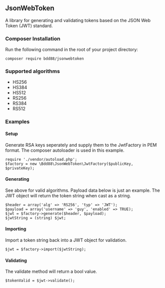 ## JsonWebToken
A library for generating and validating tokens based on the JSON Web Token (JWT) standard.

### Composer Installation
Run the following command in the root of your project directory:
```
composer require bdd88/jsonwebtoken
```

### Supported algorithms
+ HS256
+ HS384
+ HS512
+ RS256
+ RS384
+ RS512

### Examples

#### Setup
Generate RSA keys seperately and supply them to the JwtFactory in PEM format.
The composer autoloader is used in this example.
```
require './vendor/autoload.php';
$factory = new \Bdd88\JsonWebToken\JwtFactory($publicKey, $privateKey);
```

#### Generating
See above for valid algorithms. Payload data below is just an example.
The JWT object will return the token string when cast as a string.
```
$header = array('alg' => 'RS256', 'typ' => 'JWT');
$payload = array('username' => 'guy', 'enabled' => TRUE);
$jwt = $factory->generate($header, $payload);
$jwtString = (string) $jwt;
```

#### Importing
Import a token string back into a JWT object for validation.
```
$jwt = $factory->import($jwtString);
```

#### Validating
The validate method will return a bool value.
```
$tokenValid = $jwt->validate();
```